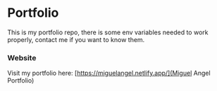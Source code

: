 # Portfolio

This is my portfolio repo, there is some env variables needed to work properly, contact me if you want to know them.


### Website

Visit my portfolio here: [https://miguelangel.netlify.app/](Miguel Angel Portfolio)
